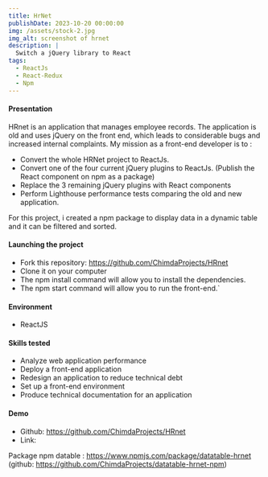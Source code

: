 ```yaml
---
title: HrNet
publishDate: 2023-10-20 00:00:00
img: /assets/stock-2.jpg
img_alt: screenshot of hrnet
description: |
  Switch a jQuery library to React
tags:
  - ReactJs
  - React-Redux
  - Npm
---
```


#### Presentation
HRnet is an application that manages employee records. The application is old and uses jQuery on the front end, which leads to considerable bugs and increased internal complaints.
My mission as a front-end developer is to :

- Convert the whole HRNet project to ReactJs.
- Convert one of the four current jQuery plugins to ReactJs. (Publish the React component on npm as a package)
- Replace the 3 remaining jQuery plugins with React components
- Perform Lighthouse performance tests comparing the old and new application.

For this project, i created a npm package to display data in a dynamic table and it can be filtered and sorted.


#### Launching the project
- Fork this repository: https://github.com/ChimdaProjects/HRnet
- Clone it on your computer
- The npm install command will allow you to install the dependencies.
- The npm start command will allow you to run the front-end.`

#### Environment
- ReactJS


#### Skills tested
- Analyze web application performance
- Deploy a front-end application
- Redesign an application to reduce technical debt
- Set up a front-end environment
- Produce technical documentation for an application

#### Demo
- Github: https://github.com/ChimdaProjects/HRnet
- Link: 

Package npm datable : https://www.npmjs.com/package/datatable-hrnet <br/>
(github: https://github.com/ChimdaProjects/datatable-hrnet-npm)
